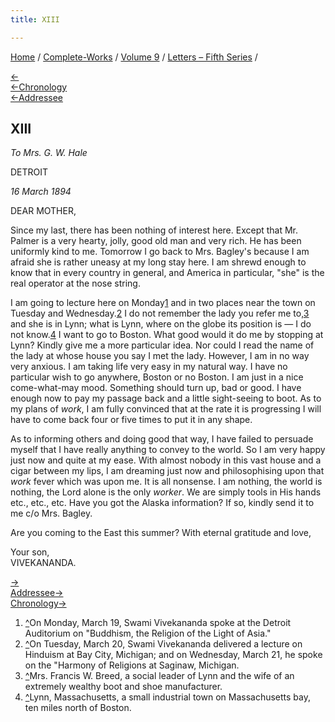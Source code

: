 ```yaml
---
title: XIII

---
```

<div>

[Home](../../../index.htm) / [Complete-Works](../../complete_works.htm)
/ [Volume 9](../volume_9_contents.htm) / [Letters – Fifth
Series](letters_fifth_series_contents.htm) /

[←](012_mother.htm)  
[←Chronology](../../volume_8/epistles_fourth_series/017_babies.htm)  
[←Addressee](012_mother.htm)

## XIII

*To Mrs. G. W. Hale*

DETROIT

*16 March 1894*

DEAR MOTHER,

Since my last, there has been nothing of interest here. Except that Mr.
Palmer is a very hearty, jolly, good old man and very rich. He has been
uniformly kind to me. Tomorrow I go back to Mrs. Bagley's because I am
afraid she is rather uneasy at my long stay here. I am shrewd enough to
know that in every country in general, and America in particular, "she"
is the real operator at the nose string.

I am going to lecture here on Monday[1](#fn1) and in two places near the
town on Tuesday and Wednesday.[2](#fn2) I do not remember the lady you
refer me to,[3](#fn3) and she is in Lynn; what is Lynn, where on the
globe its position is — I do not know.[4](#fn4) I want to go to Boston.
What good would it do me by stopping at Lynn? Kindly give me a more
particular idea. Nor could I read the name of the lady at whose house
you say I met the lady. However, I am in no way very anxious. I am
taking life very easy in my natural way. I have no particular wish to go
anywhere, Boston or no Boston. I am just in a nice come-what-may mood.
Something should turn up, bad or good. I have enough now to pay my
passage back and a little sight-seeing to boot. As to my plans of
*work*, I am fully convinced that at the rate it is progressing I will
have to come back four or five times to put it in any shape.

As to informing others and doing good that way, I have failed to
persuade myself that I have really anything to convey to the world. So I
am very happy just now and quite at my ease. With almost nobody in this
vast house and a cigar between my lips, I am dreaming just now and
philosophising upon that *work* fever which was upon me. It is all
nonsense. I am nothing, the world is nothing, the Lord alone is the only
*worker*. We are simply tools in His hands etc., etc., etc. Have you got
the Alaska information? If so, kindly send it to me c/o Mrs. Bagley.

Are you coming to the East this summer? With eternal gratitude and love,

Your son,  
VIVEKANANDA.

[→](014_mother.htm)  
[Addressee→](014_mother.htm)  
[Chronology→](../../volume_7/epistles_third_series/14_sister.htm)

</div>

1.  [^](#fn1_1)On Monday, March 19, Swami Vivekananda spoke at the
    Detroit Auditorium on "Buddhism, the Religion of the Light of Asia."
2.  [^](#fn2_1)On Tuesday, March 20, Swami Vivekananda delivered a
    lecture on Hinduism at Bay City, Michigan; and on Wednesday, March
    21, he spoke on the "Harmony of Religions at Saginaw, Michigan.
3.  [^](#fn3_1)Mrs. Francis W. Breed, a social leader of Lynn and the
    wife of an extremely wealthy boot and shoe manufacturer.
4.  [^](#fn4_1)Lynn, Massachusetts, a small industrial town on
    Massachusetts bay, ten miles north of Boston.
